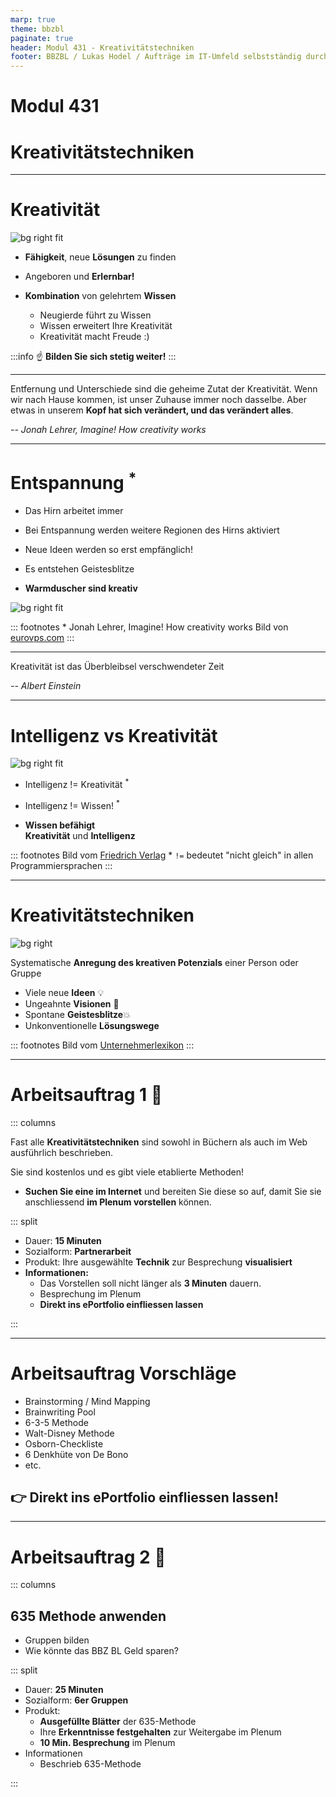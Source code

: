 ```yaml
---
marp: true
theme: bbzbl
paginate: true
header: Modul 431 - Kreativitätstechniken
footer: BBZBL / Lukas Hodel / Aufträge im IT-Umfeld selbstständig durchführen
---
```


<!-- _class: big -->

# Modul 431
# <!--fit--> Kreativitätstechniken

---

# Kreativität

![bg right fit](https://www.tinguely.ch/.imaging/tinguely_jpg/dam/Newsletter-Bilder/jean-tinguely-meta-matic-no-10-1959.jpg)

- **Fähigkeit**, neue **Lösungen** zu finden

- Angeboren und **Erlernbar!**

- **Kombination** von gelehrtem **Wissen**

  - Neugierde führt zu Wissen
  - Wissen erweitert Ihre Kreativität
  - Kreativität macht Freude :)

:::info 
:point_up: **Bilden Sie sich stetig weiter!**
:::

---

<!-- _class: big center -->

Entfernung und Unterschiede sind die geheime Zutat der Kreativität. Wenn wir nach Hause kommen, ist unser Zuhause immer noch dasselbe. Aber etwas in unserem **Kopf hat sich verändert, und das verändert alles**.

_-- Jonah Lehrer, Imagine! How creativity works_

---

# Entspannung <sup>\*</sup>

- Das Hirn arbeitet immer
- Bei Entspannung werden weitere Regionen des Hirns aktiviert

- Neue Ideen werden so erst empfänglich!
- Es entstehen Geistesblitze
- **Warmduscher sind kreativ**

![bg right fit](https://www.eurovps.com/blog/wp-content/uploads/2017/11/eureka.jpg)

::: footnotes
\* Jonah Lehrer, Imagine! How creativity works
Bild von [eurovps.com](https://www.eurovps.com/blog/archimedes/)
:::

---

<!-- _class: big center -->

Kreativität ist das Überbleibsel verschwendeter Zeit

_-- Albert Einstein_

---

# Intelligenz vs Kreativität

![bg right fit](https://www.friedrich-verlag.de/fileadmin/_processed_/c/6/csm_AdobeStock_163171020_15dcd0f8f8.jpg)

- Intelligenz != Kreativität <sup>\*</sup>

- Intelligenz != Wissen! <sup>\*</sup>

- **Wissen befähigt**<br/>**Kreativität** und **Intelligenz**

::: footnotes
Bild vom [Friedrich Verlag](https://www.friedrich-verlag.de)
\* `!=` bedeutet "nicht gleich" in allen Programmiersprachen
:::

---

# Kreativitätstechniken

![bg right](https://www.unternehmerlexikon.de/wp-content/uploads/2014/08/verschiedene-kreativitaetstechniken-ideen-entwickeln-methoden-brainstorming-brainwriting.jpg)

Systematische **Anregung des kreativen Potenzials** einer Person oder Gruppe

- Viele neue **Ideen** 💡
- Ungeahnte **Visionen** 💫
- Spontane **Geistesblitze**💥
- Unkonventionelle **Lösungswege**

::: footnotes
Bild vom [Unternehmerlexikon](https://www.unternehmerlexikon.de)
:::

---

# Arbeitsauftrag 1 :pencil:

::: columns

Fast alle **Kreativitätstechniken** sind sowohl in Büchern als auch im Web ausführlich beschrieben.

Sie sind kostenlos und es gibt viele etablierte Methoden!

- **Suchen Sie eine im Internet** und bereiten Sie diese so auf, damit Sie sie anschliessend **im Plenum vorstellen** können.

::: split

- Dauer: **15 Minuten**
- Sozialform: **Partnerarbeit**
- Produkt: Ihre ausgewählte **Technik** zur Besprechung **visualisiert**
- **Informationen:**
  - Das Vorstellen soll nicht länger als **3 Minuten** dauern.
  - Besprechung im Plenum
  - **Direkt ins ePortfolio einfliessen lassen**

:::

---

# Arbeitsauftrag Vorschläge

- Brainstorming / Mind Mapping
- Brainwriting Pool
- 6-3-5 Methode
- Walt-Disney Methode
- Osborn-Checkliste
- 6 Denkhüte von De Bono
- etc.

## 👉 **Direkt ins ePortfolio einfliessen lassen!**

<!-- --- -->

<!-- # Arbeitsauftrag 2 :pencil: -->

<!-- ::: columns -->

<!-- Sehen Sie sich das folgende Video an, kommen Sie auf eine Lösung? -->

<!-- - **6-3-5**: 6x2 = 12 Minuten + 8 Minuten Wahl -->
<!-- - **Brainwriting Pool**: 10 Minuten aufschreiben, 10 Minuten vorstellen und Wahl  -->
<!-- - **Strukturlegetechnik**: 10 Minuten probieren, 10 Minuten Wahl -->

<!-- Sind die Techniken geeignet? -->

<!-- ::: split -->

<!-- - Dauer: **20 Minuten** -->
<!-- - Sozialform: **Gruppenarbeit** -->
<!-- - Produkt: **Ihre Lösung** -->

<!-- ::: -->

<!-- --- -->

<!-- <iframe width="100%" height="100%" src="https://www.youtube.com/embed/7yDmGnA8Hw0" title=" Can you solve the bridge riddle? - Alex Gendler" frameborder="0" allow="accelerometer; autoplay; clipboard-write; encrypted-media; gyroscope; picture-in-picture" allowfullscreen></iframe> -->

---

# Arbeitsauftrag 2 :pencil:

::: columns

## **635 Methode anwenden**

- Gruppen bilden
- Wie könnte das BBZ BL Geld sparen?

::: split

- Dauer: **25 Minuten**
- Sozialform: **6er Gruppen**
- Produkt:
  - **Ausgefüllte Blätter** der 635-Methode
  - Ihre **Erkenntnisse festgehalten** zur Weitergabe im Plenum
  - **10 Min. Besprechung** im Plenum
- Informationen
  - Beschrieb 635-Methode

:::

